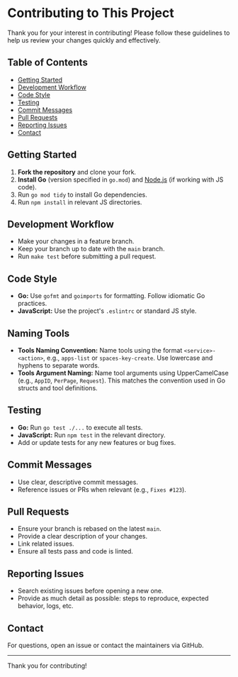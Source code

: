 # Contributing to This Project

Thank you for your interest in contributing! Please follow these guidelines to help us review your changes quickly and effectively.

## Table of Contents

- [Getting Started](#getting-started)
- [Development Workflow](#development-workflow)
- [Code Style](#code-style)
- [Testing](#testing)
- [Commit Messages](#commit-messages)
- [Pull Requests](#pull-requests)
- [Reporting Issues](#reporting-issues)
- [Contact](#contact)

## Getting Started

1. **Fork the repository** and clone your fork.
2. **Install Go** (version specified in `go.mod`) and [Node.js](https://nodejs.org/) (if working with JS code).
3. Run `go mod tidy` to install Go dependencies.
4. Run `npm install` in relevant JS directories.

## Development Workflow

- Make your changes in a feature branch.
- Keep your branch up to date with the `main` branch.
- Run `make test` before submitting a pull request.

## Code Style

- **Go:** Use `gofmt` and `goimports` for formatting. Follow idiomatic Go practices.
- **JavaScript:** Use the project's `.eslintrc` or standard JS style.

## Naming Tools

- **Tools Naming Convention:** Name tools using the format `<service>-<action>`, e.g., `apps-list` or `spaces-key-create`. Use lowercase and hyphens to separate words.
- **Tools Argument Naming:** Name tool arguments using UpperCamelCase (e.g., `AppID`, `PerPage`, `Request`). This matches the convention used in Go structs and tool definitions.

## Testing

- **Go:** Run `go test ./...` to execute all tests.
- **JavaScript:** Run `npm test` in the relevant directory.
- Add or update tests for any new features or bug fixes.

## Commit Messages

- Use clear, descriptive commit messages.
- Reference issues or PRs when relevant (e.g., `Fixes #123`).

## Pull Requests

- Ensure your branch is rebased on the latest `main`.
- Provide a clear description of your changes.
- Link related issues.
- Ensure all tests pass and code is linted.

## Reporting Issues

- Search existing issues before opening a new one.
- Provide as much detail as possible: steps to reproduce, expected behavior, logs, etc.

## Contact

For questions, open an issue or contact the maintainers via GitHub.

---

Thank you for contributing!